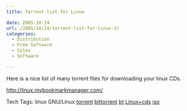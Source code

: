 ```yaml
---
title: Torrent list for Linux

date: 2005-10-24
url: /2005/10/24/torrent-list-for-linux-2/
categories:
  - Distribution
  - Free Software
  - Sites
  - Software

---
```

Here is a nice list of many torrent files for downloading your linux CDs.
  
<http://linux.mybookmarkmanager.com/>

<div>
  Tech Tags: linux GNU/Linux <a rel="tag" href="http://technorati.com/tag/torrent">torrent</a> <a rel="tag" href="http://technorati.com/tag/bittorrent">bittorrent</a> <a rel="tag" href="http://technorati.com/tag/bt">bt</a> <a rel="tag" href="http://technorati.com/tag/Linux+cds">Linux+cds</a> <a rel="tag" href="http://technorati.com/tag/iso">iso</a>
</div>